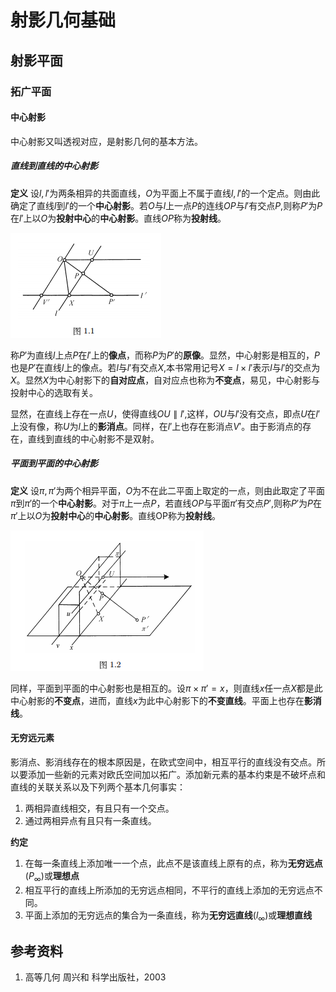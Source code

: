 # 射影几何基础

## 射影平面

### 拓广平面

#### 中心射影

中心射影又叫透视对应，是射影几何的基本方法。

##### 直线到直线的中心射影

**定义** 设$l,l'$为两条相异的共面直线，$O$为平面上不属于直线$l,l'$的一个定点。则由此确定了直线$l$到$l'$的一个**中心射影**。若$O$与$l$上一点$P$的连线$OP$与$l'$有交点$P$,则称$P'$为$P$在$l'$上以$O$为**投射中心**的**中心射影**。直线$OP$称为**投射线**。

![1-1](https://github.com/YU6326/YU6326.github.io/raw/master/images/1-1.PNG)

称$P'$为直线$l$上点$P$在$l'$上的**像点**，而称$P$为$P'$的**原像**。显然，中心射影是相互的，$P$也是$P'$在直线$l$上的像点。若$l$与$l'$有交点$X$,本书常用记号$X=l\times l'$表示$l$与$l'$的交点为$X$。显然$X$为中心射影下的**自对应点**，自对应点也称为**不变点**，易见，中心射影与投射中心的选取有关。

显然，在直线上存在一点$U$，使得直线$OU\parallel l'$,这样，$OU$与$l'$没有交点，即点$U$在$l'$上没有像，称$U$为$l$上的**影消点**。同样，在$l'$上也存在影消点$V'$。由于影消点的存在，直线到直线的中心射影不是双射。

##### 平面到平面的中心射影

**定义** 设$\pi,\pi'$为两个相异平面，$O$为不在此二平面上取定的一点，则由此取定了平面$\pi$到$\pi'$的一个**中心射影**。对于$\pi$上一点$P$，若直线$OP$与平面$\pi'$有交点$P'$,则称$P'$为$P$在$\pi'$上以$O$为**投射中心**的**中心射影**。直线OP称为**投射线**。

![1-2](https://github.com/YU6326/YU6326.github.io/raw/master/images/1-2.PNG)

同样，平面到平面的中心射影也是相互的。设$\pi\times \pi'=x$，则直线$x$任一点$X$都是此中心射影的**不变点**，进而，直线$x$为此中心射影下的**不变直线**。平面上也存在**影消线**。

#### 无穷远元素

影消点、影消线存在的根本原因是，在欧式空间中，相互平行的直线没有交点。所以要添加一些新的元素对欧氏空间加以拓广。添加新元素的基本约束是不破坏点和直线的关联关系以及下列两个基本几何事实：

1. 两相异直线相交，有且只有一个交点。
2. 通过两相异点有且只有一条直线。

**约定**

1. 在每一条直线上添加唯一一个点，此点不是该直线上原有的点，称为**无穷远点**($P_\infty$)或**理想点**
2. 相互平行的直线上所添加的无穷远点相同，不平行的直线上添加的无穷远点不同。
3. 平面上添加的无穷远点的集合为一条直线，称为**无穷远直线**($l_\infty$)或**理想直线**

## 参考资料

1. 高等几何 周兴和 科学出版社，2003
